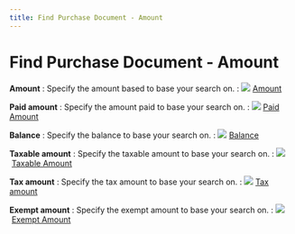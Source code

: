 ```yaml
---
title: Find Purchase Document - Amount
---
```


# Find Purchase Document - Amount


**Amount**
: Specify the amount based to base your search on.
: ![]({{site.pp_baseurl}}/img/lens.gif) [Amount]({{site.pp_baseurl}}/find-purc-docs/find-pur-doc-details/amount-details/amount_amount_tab__find_purchase_content.html)


**Paid amount**
: Specify the amount paid to base your search on.
: ![]({{site.pp_baseurl}}/img/lens.gif) [Paid  Amount]({{site.pp_baseurl}}/find-purc-docs/find-pur-doc-details/amount-details/paid_amount_amount_tab__find_purchase_content.html)


**Balance**
: Specify the balance to base your search on.
: ![]({{site.pp_baseurl}}/img/lens.gif) [Balance]({{site.pp_baseurl}}/find-purc-docs/find-pur-doc-details/amount-details/balance_amount_tab__find_purchase_content.html)


**Taxable amount**
: Specify the taxable amount to base your search on.
: ![]({{site.pp_baseurl}}/img/lens.gif) [Taxable  Amount]({{site.pp_baseurl}}/find-purc-docs/find-pur-doc-details/amount-details/taxable_amount_amount_tab__find_purchase_content.html)


**Tax amount**
: Specify the tax amount to base your search on.
: ![]({{site.pp_baseurl}}/img/lens.gif) [Tax  amount]({{site.pp_baseurl}}/find-purc-docs/find-pur-doc-details/amount-details/tax_amount_amount_tab__find_purchase_content.html)


**Exempt amount**
: Specify the exempt amount to base your search on.
: ![]({{site.pp_baseurl}}/img/lens.gif) [Exempt  Amount]({{site.pp_baseurl}}/find-purc-docs/find-pur-doc-details/amount-details/exempt_amount_amount_tab__find_purchase_content.html)
